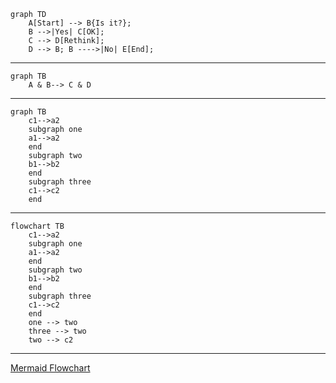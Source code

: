 
```mermaid
graph TD 
	A[Start] --> B{Is it?}; 
	B -->|Yes| C[OK]; 
	C --> D[Rethink]; 
	D --> B; B ---->|No| E[End];
```

- - - 

```mermaid
graph TB
    A & B--> C & D
```

- - - 

```mermaid
graph TB
    c1-->a2
    subgraph one
    a1-->a2
    end
    subgraph two
    b1-->b2
    end
    subgraph three
    c1-->c2
    end
```

- - -

```mermaid
flowchart TB
    c1-->a2
    subgraph one
    a1-->a2
    end
    subgraph two
    b1-->b2
    end
    subgraph three
    c1-->c2
    end
    one --> two
    three --> two
    two --> c2
```

- - -

[Mermaid Flowchart](https://mermaid-js.github.io/mermaid/#/flowchart)